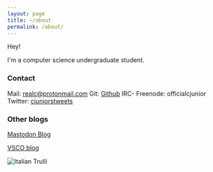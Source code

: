 ```yaml
---
layout: page
title: ~/about
permalink: /about/
---
```


Hey! &nbsp;

I'm a computer science undergraduate student. &nbsp;

### Contact

Mail: realc@protonmail.com
Git: [Github](https://github.com/officialcjunior)
IRC- Freenode: officialcjunior
Twitter: [cjuniorstweets](https://twitter.com/cjuniorstweets)

### Other blogs

[Mastodon Blog](https://oldbytes.space/@officialcjunior)

[VSCO blog](https://officialcjunior.vsco.co)

<img src="http://www.catb.org/hacker-emblem/glider.png" alt="Italian Trulli">